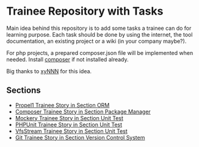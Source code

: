 # Trainee Repository with Tasks

Main idea behind this repository is to add some tasks a trainee can do for learning purpose.
Each task should be done by using the internet, the tool documentation, an existing project or a wiki (in your company maybe?).

For php projects, a prepared composer.json file will be implemented when needed. Install [composer](http://getcomposer.org/download) if not installed already.

Big thanks to [xyNNN](https://github.com/xyNNN) for this idea.

## Sections

* [Propel1 Trainee Story in Section ORM](https://github.com/stevleibelt/trainee/tree/master//orm/propel1)
* [Composer Trainee Story in Section Package Manager](https://github.com/stevleibelt/trainee/tree/master//packageManager/composer)
* [Mockery Trainee Story in Section Unit Test](https://github.com/stevleibelt/trainee/tree/master//unitTest/Mockery)
* [PHPUnit Trainee Story in Section Unit Test](https://github.com/stevleibelt/trainee/tree/master//unitTest/PHPUnit)
* [VfsStream Trainee Story in Section Unit Test](https://github.com/stevleibelt/trainee/tree/master//unitTest/VfsStream)
* [Git Trainee Story in Section Version Control System](https://github.com/stevleibelt/trainee/tree/master//vcs/git)